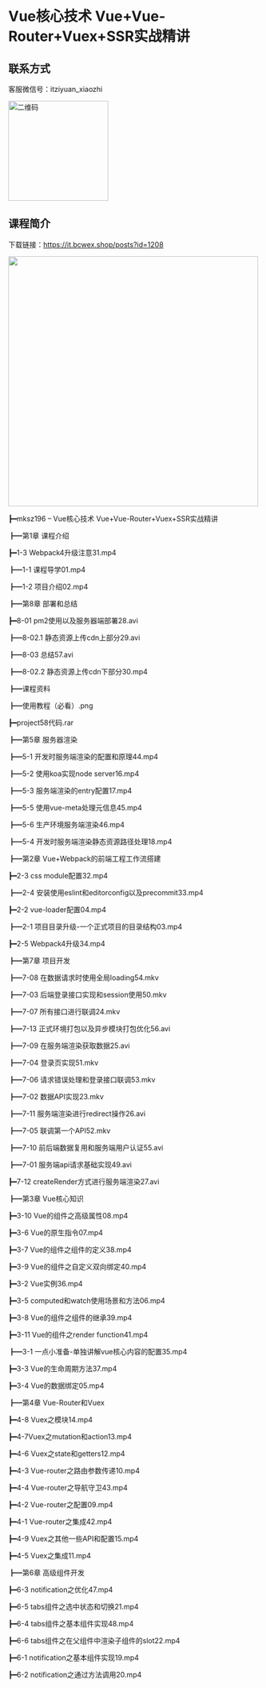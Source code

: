 # Vue核心技术 Vue+Vue-Router+Vuex+SSR实战精讲

## 联系方式

客服微信号：itziyuan_xiaozhi

<img src="https://ziyuanyun.oss-cn-guangzhou.aliyuncs.com/common/20240614073449/666b82192834a.jpg" width="200" height="200" alt="二维码">

## 课程简介

下载链接：https://it.bcwex.shop/posts?id=1208

<img src="https://ziyuanyun.oss-cn-guangzhou.aliyuncs.com/yun/20240515153638/66446606a320d.jpg" width="500" alt="">

  ┣━mksz196 &#8211; Vue核心技术 Vue+Vue-Router+Vuex+SSR实战精讲

 ┣━第1章 课程介绍

 ┣━1-3 Webpack4升级注意31.mp4

 ┣━1-1 课程导学01.mp4

 ┣━1-2 项目介绍02.mp4

 ┣━第8章 部署和总结

 ┣━8-01 pm2使用以及服务器端部署28.avi

 ┣━8-02.1 静态资源上传cdn上部分29.avi

 ┣━8-03 总结57.avi

 ┣━8-02.2 静态资源上传cdn下部分30.mp4

 ┣━课程资料

 ┣━使用教程（必看）.png

 ┣━project58代码.rar

 ┣━第5章 服务器渲染

 ┣━5-1 开发时服务端渲染的配置和原理44.mp4

 ┣━5-2 使用koa实现node server16.mp4

 ┣━5-3 服务端渲染的entry配置17.mp4

 ┣━5-5 使用vue-meta处理元信息45.mp4

 ┣━5-6 生产环境服务端渲染46.mp4

 ┣━5-4 开发时服务端渲染静态资源路径处理18.mp4

 ┣━第2章 Vue+Webpack的前端工程工作流搭建

 ┣━2-3 css module配置32.mp4

 ┣━2-4 安装使用eslint和editorconfig以及precommit33.mp4

 ┣━2-2 vue-loader配置04.mp4

 ┣━2-1 项目目录升级-一个正式项目的目录结构03.mp4

 ┣━2-5 Webpack4升级34.mp4

 ┣━第7章 项目开发

 ┣━7-08 在数据请求时使用全局loading54.mkv

 ┣━7-03 后端登录接口实现和session使用50.mkv

 ┣━7-07 所有接口进行联调24.mkv

 ┣━7-13 正式环境打包以及异步模块打包优化56.avi

 ┣━7-09 在服务端渲染获取数据25.avi

 ┣━7-04 登录页实现51.mkv

 ┣━7-06 请求错误处理和登录接口联调53.mkv

 ┣━7-02 数据API实现23.mkv

 ┣━7-11 服务端渲染进行redirect操作26.avi

 ┣━7-05 联调第一个API52.mkv

 ┣━7-10 前后端数据复用和服务端用户认证55.avi

 ┣━7-01 服务端api请求基础实现49.avi

 ┣━7-12 createRender方式进行服务端渲染27.avi

 ┣━第3章 Vue核心知识

 ┣━3-10 Vue的组件之高级属性08.mp4

 ┣━3-6 Vue的原生指令07.mp4

 ┣━3-7 Vue的组件之组件的定义38.mp4

 ┣━3-9 Vue的组件之自定义双向绑定40.mp4

 ┣━3-2 Vue实例36.mp4

 ┣━3-5 computed和watch使用场景和方法06.mp4

 ┣━3-8 Vue的组件之组件的继承39.mp4

 ┣━3-11 Vue的组件之render function41.mp4

 ┣━3-1 一点小准备-单独讲解vue核心内容的配置35.mp4

 ┣━3-3 Vue的生命周期方法37.mp4

 ┣━3-4 Vue的数据绑定05.mp4

 ┣━第4章 Vue-Router和Vuex

 ┣━4-8 Vuex之模块14.mp4

 ┣━4-7Vuex之mutation和action13.mp4

 ┣━4-6 Vuex之state和getters12.mp4

 ┣━4-3 Vue-router之路由参数传递10.mp4

 ┣━4-4 Vue-router之导航守卫43.mp4

 ┣━4-2 Vue-router之配置09.mp4

 ┣━4-1 Vue-router之集成42.mp4

 ┣━4-9 Vuex之其他一些API和配置15.mp4

 ┣━4-5 Vuex之集成11.mp4

 ┣━第6章 高级组件开发

 ┣━6-3 notification之优化47.mp4

 ┣━6-5 tabs组件之选中状态和切换21.mp4

 ┣━6-4 tabs组件之基本组件实现48.mp4

 ┣━6-6 tabs组件之在父组件中渲染子组件的slot22.mp4

 ┣━6-1 notification之基本组件实现19.mp4

 ┣━6-2 notification之通过方法调用20.mp4

  